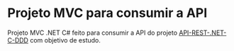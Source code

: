 
# Projeto MVC para consumir a API

Projeto MVC .NET C# feito para consumir a API do projeto [API-REST-.NET-C-DDD](https://github.com/felipermfalcao/API-REST-.NET-C-DDD) com objetivo de estudo.


